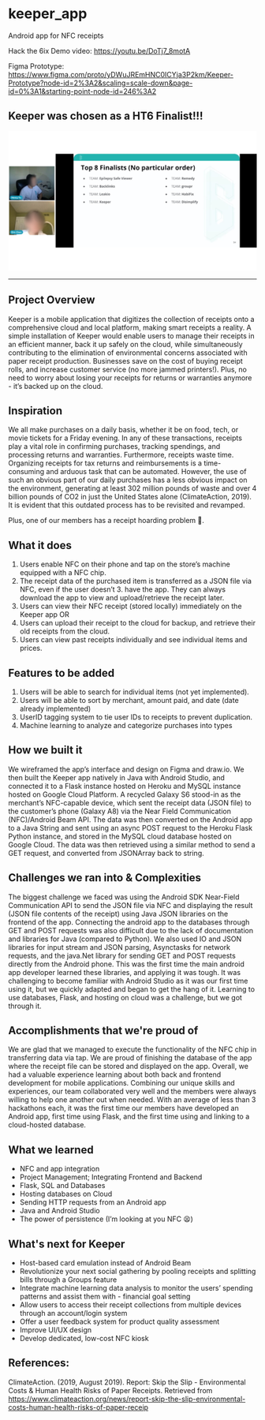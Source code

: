 # keeper_app
Android app for NFC receipts

Hack the 6ix Demo video: https://youtu.be/DoTj7_8motA

Figma Prototype: https://www.figma.com/proto/yDWuJREmHNC0ICYja3P2km/Keeper-Prototype?node-id=2%3A2&scaling=scale-down&page-id=0%3A1&starting-point-node-id=246%3A2

## Keeper was chosen as a HT6 Finalist!!!
![Screenshot](HT6_FinalistsSlide.jpg)

---
## Project Overview
Keeper is a mobile application that digitizes the collection of receipts onto a comprehensive cloud and local platform,  making smart receipts a reality. A simple installation of Keeper would enable users to manage their receipts in an efficient manner, back it up safely on the cloud, while simultaneously contributing to the elimination of environmental concerns associated with paper receipt production. Businesses save on the cost of buying receipt rolls, and increase customer service (no more jammed printers!). Plus, no need to worry about losing your receipts for returns or warranties anymore - it’s backed up on the cloud.

## Inspiration
We all make purchases on a daily basis, whether it be on food, tech, or movie tickets for a Friday evening. In any of these transactions, receipts play a vital role in confirming purchases, tracking spendings, and processing returns and warranties. Furthermore, receipts waste time. Organizing receipts for tax returns and reimbursements is a time-consuming and arduous task that can be automated.
However, the use of such an obvious part of our daily purchases has a less obvious impact on the environment, generating at least 302 million pounds of waste and over 4 billion pounds of CO2 in just the United States alone (ClimateAction, 2019). It is evident that this outdated process has to be revisited and revamped. 

Plus, one of our members has a receipt hoarding problem 👀.

## What it does
1. Users enable NFC on their phone and tap on the store’s machine equipped with a NFC chip. 
2. The receipt data of the purchased item is transferred as a JSON file via NFC, even if the user doesn’t 3. have the app. They can always download the app to view and upload/retrieve the receipt later.
4. Users can view their NFC receipt (stored locally) immediately on the Keeper app OR
5. Users can upload their receipt to the cloud for backup, and retrieve their old receipts from the cloud.
6. Users can view past receipts individually and see individual items and prices.

## Features to be added
1. Users will be able to search for individual items (not yet implemented).
2. Users will be able to sort by merchant, amount paid, and date (date already implemented)
3. UserID tagging system to tie user IDs to receipts to prevent duplication.
4. Machine learning to analyze and categorize purchases into types

## How we built it
We wireframed the app’s interface and design on Figma and draw.io. We then built the Keeper app natively in Java with Android Studio, and connected it to a Flask instance hosted on Heroku and MySQL instance hosted on Google Cloud Platform. A recycled Galaxy S6 stood-in as the merchant’s NFC-capable device, which sent the receipt data (JSON file) to the customer’s phone (Galaxy A8) via the Near Field Communication (NFC)/Android Beam API. The data was then converted on the Android app to a Java String and sent using an async POST request to the Heroku Flask Python instance, and stored in the MySQL cloud database hosted on Google Cloud. The data was then retrieved using a similar method to send a GET request, and converted from JSONArray back to string.

## Challenges we ran into & Complexities
The biggest challenge we faced was using the Android SDK Near-Field Communication API to send the JSON file via NFC and displaying the result (JSON file contents of the receipt) using Java JSON libraries on the frontend of the app. Connecting the android app to the databases through GET and POST requests was also difficult due to the lack of documentation and libraries for Java (compared to Python). We also used IO and JSON libraries for input stream and JSON parsing, Asynctasks for network requests, and the java.Net library for sending GET and POST requests directly from the Android phone. This was the first time the main android app developer learned these libraries, and applying it was tough. It was challenging to become familiar with Android Studio as it was our first time using it, but we quickly adapted and began to get the hang of it. Learning to use databases, Flask, and hosting on cloud was a challenge, but we got through it. 

## Accomplishments that we're proud of
We are glad that we managed to execute the functionality of the NFC chip in transferring data via tap. We are proud of finishing the database of the app where the receipt file can be stored and displayed on the app. Overall, we had a valuable experience learning about both back and frontend development for mobile applications. Combining our unique skills and experiences, our team collaborated very well and the members were always willing to help one another out when needed. With an average of less than 3 hackathons each, it was the first time our members have developed an Android app, first time using Flask, and the first time using and linking to a cloud-hosted database.

## What we learned
- NFC and app integration
- Project Management; Integrating Frontend and Backend
- Flask, SQL and Databases
- Hosting databases on Cloud
- Sending HTTP requests from an Android app
- Java and Android Studio
- The power of persistence (I’m looking at you NFC 😫) 

## What's next for Keeper
- Host-based card emulation instead of Android Beam
- Revolutionize your next social gathering by pooling receipts and splitting bills through a Groups feature
- Integrate machine learning data analysis to monitor the users’ spending patterns and assist them with - financial goal setting 
- Allow users to access their receipt collections from multiple devices through an account/login system 
- Offer a user feedback system for product quality assessment
- Improve UI/UX design 
- Develop dedicated, low-cost NFC kiosk

## References: 
ClimateAction. (2019, August 2019). Report: Skip the Slip - Environmental Costs & Human Health Risks of Paper Receipts. Retrieved from https://www.climateaction.org/news/report-skip-the-slip-environmental-costs-human-health-risks-of-paper-receip


